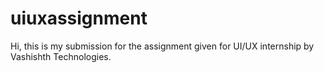 # uiuxassignment
Hi, this is my submission for the assignment given for UI/UX internship by Vashishth Technologies.
